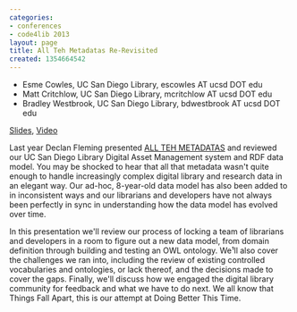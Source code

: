 ```yaml
---
categories:
- conferences
- code4lib 2013
layout: page
title: All Teh Metadatas Re-Revisited
created: 1354664542
---
```

<ul>
<li>Esme Cowles, UC San Diego Library, escowles AT ucsd DOT edu</li>
<li>Matt Critchlow, UC San Diego Library, mcritchlow AT ucsd DOT edu</li>
<li>Bradley Westbrook, UC San Diego Library, bdwestbrook AT ucsd DOT edu</li>
</ul>

<p><a href="http://www.slideshare.net/mattcritchlow/c4-l-alltehmetadatas2013final">Slides</a>, <a href="http://archive.org/details/code4libEsmeMattBradley">Video</a></p>

Last year Declan Fleming presented <a href="/conference/2012/fleming">ALL TEH METADATAS</a> and reviewed our UC San Diego Library Digital Asset Management system and RDF data model. You may be shocked to hear that all that metadata wasn't quite enough to handle increasingly complex digital library and research data in an elegant way. Our ad-hoc, 8-year-old data model has also been added to in inconsistent ways and our librarians and developers have not always been perfectly in sync in understanding how the data model has evolved over time.

In this presentation we'll review our process of locking a team of librarians and developers in a room to figure out a new data model, from domain definition through building and testing an OWL ontology. We¹ll also cover the challenges we ran into, including the review of existing controlled vocabularies and ontologies, or lack thereof, and the decisions made to cover the gaps. Finally, we'll discuss how we engaged the digital library community for feedback and what we have to do next. We all know that Things Fall Apart, this is our attempt at Doing Better This Time.
